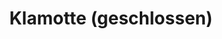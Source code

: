 ---
title: "Klamotte (geschlossen)"
url: /schwetzingen/klamotte-geschlossen/
shop: Gebrauchtwaren
---